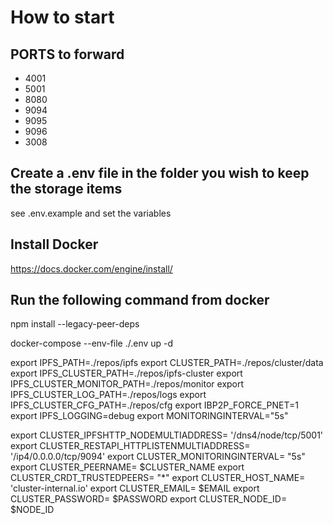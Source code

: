# How to start
## PORTS to forward
 - 4001
 - 5001
 - 8080
 - 9094
 - 9095
 - 9096
 - 3008
## Create a .env file in the folder you wish to keep the storage items
see .env.example and set the variables

 ## Install Docker
 https://docs.docker.com/engine/install/

## Run the following command from docker

npm install --legacy-peer-deps

docker-compose  --env-file ./.env up -d


export IPFS_PATH=./repos/ipfs
export CLUSTER_PATH=./repos/cluster/data
export IPFS_CLUSTER_PATH=./repos/ipfs-cluster
export IPFS_CLUSTER_MONITOR_PATH=./repos/monitor
export IPFS_CLUSTER_LOG_PATH=./repos/logs
export IPFS_CLUSTER_CFG_PATH=./repos/cfg
export IBP2P_FORCE_PNET=1
export IPFS_LOGGING=debug
export MONITORINGINTERVAL="5s"


export CLUSTER_IPFSHTTP_NODEMULTIADDRESS= '/dns4/node/tcp/5001'
export CLUSTER_RESTAPI_HTTPLISTENMULTIADDRESS= '/ip4/0.0.0.0/tcp/9094' 
export CLUSTER_MONITORINGINTERVAL= "5s"
export CLUSTER_PEERNAME= $CLUSTER_NAME
export CLUSTER_CRDT_TRUSTEDPEERS= "*"
export CLUSTER_HOST_NAME= 'cluster-internal.io'
export CLUSTER_EMAIL= $EMAIL
export CLUSTER_PASSWORD= $PASSWORD
export CLUSTER_NODE_ID= $NODE_ID